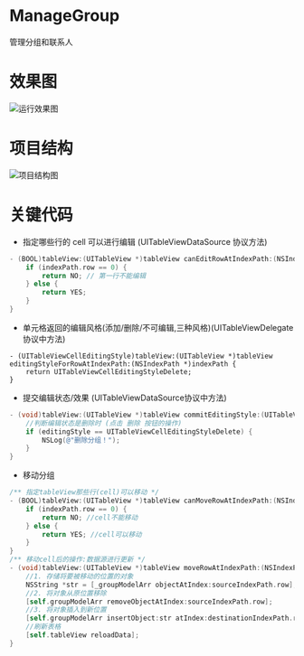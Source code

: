 # ManageGroup
管理分组和联系人

# 效果图

![运行效果图](https://github.com/borenfocus/ManageGroup/blob/master/ManageGroup/%E6%95%88%E6%9E%9C%E5%9B%BE.gif)

# 项目结构

![项目结构图](https://github.com/borenfocus/ManageGroup/blob/master/ManageGroup/a.png)

# 关键代码

- 指定哪些行的 cell 可以进行编辑 (UITableViewDataSource 协议方法) 

```objective-c
- (BOOL)tableView:(UITableView *)tableView canEditRowAtIndexPath:(NSIndexPath *)indexPath {
    if (indexPath.row == 0) {
        return NO; // 第一行不能编辑
    } else {
        return YES;
    }
}
```

- 单元格返回的编辑风格(添加/删除/不可编辑,三种风格)(UITableViewDelegate协议中方法) 

```
- (UITableViewCellEditingStyle)tableView:(UITableView *)tableView editingStyleForRowAtIndexPath:(NSIndexPath *)indexPath {
    return UITableViewCellEditingStyleDelete;
}
```

- 提交编辑状态/效果 (UITableViewDataSource协议中方法)

```objective-c
- (void)tableView:(UITableView *)tableView commitEditingStyle:(UITableViewCellEditingStyle)editingStyle forRowAtIndexPath:(NSIndexPath *)indexPath {
    //判断编辑状态是删除时 (点击 删除 按钮的操作)
    if (editingStyle == UITableViewCellEditingStyleDelete) {
        NSLog(@"删除分组！");
    }
}
```

- 移动分组

```objective-c
/** 指定tableView那些行(cell)可以移动 */
- (BOOL)tableView:(UITableView *)tableView canMoveRowAtIndexPath:(NSIndexPath *)indexPath {
    if (indexPath.row == 0) {
        return NO; //cell不能移动
    } else {
        return YES; //cell可以移动
    }
}
/** 移动cell后的操作:数据源进行更新 */
- (void)tableView:(UITableView *)tableView moveRowAtIndexPath:(NSIndexPath *)sourceIndexPath toIndexPath:(NSIndexPath *)destinationIndexPath {
    //1. 存储将要被移动的位置的对象
    NSString *str = [_groupModelArr objectAtIndex:sourceIndexPath.row];
    //2. 将对象从原位置移除
    [self.groupModelArr removeObjectAtIndex:sourceIndexPath.row];
    //3. 将对象插入到新位置
    [self.groupModelArr insertObject:str atIndex:destinationIndexPath.row];
    //刷新表格
    [self.tableView reloadData];
}
```

